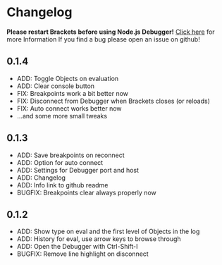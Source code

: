 # Changelog

**Please restart Brackets before using Node.js Debugger!**
[Click here](https://github.com/TheBenji/brackets-node-debugger#how-to-use-it) for more Information
If you find a bug please open an issue on github!

## 0.1.4
* ADD: Toggle Objects on evaluation
* ADD: Clear console button
* FIX: Breakpoints work a bit better now
* FIX: Disconnect from Debugger when Brackets closes (or reloads)
* FIX: Auto connect works better now
* ...and some more small tweaks

## 0.1.3
* ADD: Save breakpoints on reconnect
* ADD: Option for auto connect
* ADD: Settings for Debugger port and host
* ADD: Changelog
* ADD: Info link to github readme
* BUGFIX: Breakpoints clear always properly now

## 0.1.2
* ADD: Show type on eval and the first level of Objects in the log
* ADD: History for eval, use arrow keys to browse through
* ADD: Open the Debugger with Ctrl-Shift-I
* BUGFIX: Remove line highlight on disconnect